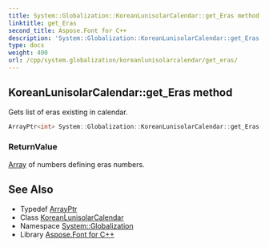 ```yaml
---
title: System::Globalization::KoreanLunisolarCalendar::get_Eras method
linktitle: get_Eras
second_title: Aspose.Font for C++
description: 'System::Globalization::KoreanLunisolarCalendar::get_Eras method. Gets list of eras existing in calendar in C++.'
type: docs
weight: 400
url: /cpp/system.globalization/koreanlunisolarcalendar/get_eras/
---
```

## KoreanLunisolarCalendar::get_Eras method


Gets list of eras existing in calendar.

```cpp
ArrayPtr<int> System::Globalization::KoreanLunisolarCalendar::get_Eras() const override
```


### ReturnValue

[Array](../../../system/array/) of numbers defining eras numbers.

## See Also

* Typedef [ArrayPtr](../../../system/arrayptr/)
* Class [KoreanLunisolarCalendar](../)
* Namespace [System::Globalization](../../)
* Library [Aspose.Font for C++](../../../)
